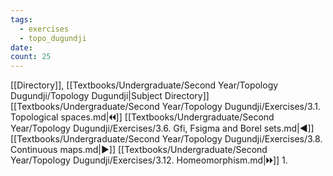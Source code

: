 ```yaml
---
tags:
  - exercises
  - topo_dugundji
date: 
count: 25
---
```

[[Directory]], [[Textbooks/Undergraduate/Second Year/Topology Dugundji/Topology Dugundji|Subject Directory]]
[[Textbooks/Undergraduate/Second Year/Topology Dugundji/Exercises/3.1. Topological spaces.md|🞀🞀]] [[Textbooks/Undergraduate/Second Year/Topology Dugundji/Exercises/3.6. Gfi, Fsigma and Borel sets.md|◀]] [[Textbooks/Undergraduate/Second Year/Topology Dugundji/Exercises/3.8. Continuous maps.md|▶]] [[Textbooks/Undergraduate/Second Year/Topology Dugundji/Exercises/3.12. Homeomorphism.md|🞂🞂]]
1. 